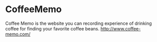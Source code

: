 # CoffeeMemo
Coffee Memo is the website you can recording experience of drinking coffee for finding your favorite coffee beans.
http://www.coffee-memo.com/
